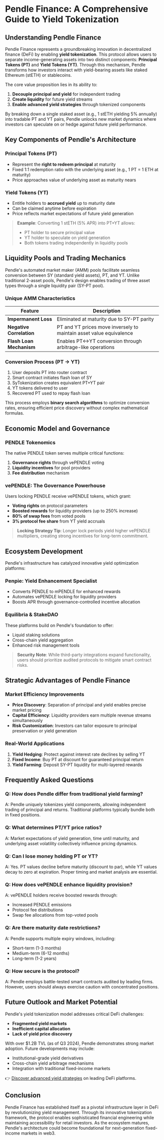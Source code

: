 # Pendle Finance: A Comprehensive Guide to Yield Tokenization

## Understanding Pendle Finance  
Pendle Finance represents a groundbreaking innovation in decentralized finance (DeFi) by enabling **yield tokenization**. This protocol allows users to separate income-generating assets into two distinct components: **Principal Tokens (PT)** and **Yield Tokens (YT)**. Through this mechanism, Pendle transforms how investors interact with yield-bearing assets like staked Ethereum (stETH) or stablecoins.  

The core value proposition lies in its ability to:  
1. **Decouple principal and yield** for independent trading  
2. **Create liquidity** for future yield streams  
3. **Enable advanced yield strategies** through tokenized components  

By breaking down a single staked asset (e.g., 1 stETH yielding 5% annually) into tradable PT and YT pairs, Pendle unlocks new market dynamics where investors can speculate on or hedge against future yield performance.

## Key Components of Pendle's Architecture

### Principal Tokens (PT)  
- Represent the **right to redeem principal** at maturity  
- Fixed 1:1 redemption ratio with the underlying asset (e.g., 1 PT = 1 ETH at maturity)  
- Price approaches value of underlying asset as maturity nears  

### Yield Tokens (YT)  
- Entitle holders to **accrued yield** up to maturity date  
- Can be claimed anytime before expiration  
- Price reflects market expectations of future yield generation  

> **Example**: Converting 1 stETH (5% APR) into PT+YT allows:  
> - PT holder to secure principal value  
> - YT holder to speculate on yield generation  
> - Both tokens trading independently in liquidity pools  

## Liquidity Pools and Trading Mechanics  
Pendle's automated market maker (AMM) pools facilitate seamless conversion between SY (standard yield assets), PT, and YT. Unlike traditional 2-asset pools, Pendle's design enables trading of three asset types through a single liquidity pair (SY-PT pool).

### Unique AMM Characteristics  
| Feature                | Description                                                                 |
|------------------------|-----------------------------------------------------------------------------|
| **Impermanent Loss**   | Eliminated at maturity due to SY-PT parity                                 |
| **Negative Correlation** | PT and YT prices move inversely to maintain asset value equivalence         |
| **Flash Loan Mechanism** | Enables PT<->YT conversion through arbitrage-like operations               |

### Conversion Process (PT → YT)  
1. User deposits PT into router contract  
2. Smart contract initiates flash loan of SY  
3. SyTokenization creates equivalent PT+YT pair  
4. YT tokens delivered to user  
5. Recovered PT used to repay flash loan  

This process employs **binary search algorithms** to optimize conversion rates, ensuring efficient price discovery without complex mathematical formulas.

## Economic Model and Governance

### PENDLE Tokenomics  
The native PENDLE token serves multiple critical functions:  
1. **Governance rights** through vePENDLE voting  
2. **Liquidity incentives** for pool providers  
3. **Fee distribution** mechanism  

### vePENDLE: The Governance Powerhouse  
Users locking PENDLE receive vePENDLE tokens, which grant:  
- **Voting rights** on protocol parameters  
- **Boosted rewards** for liquidity providers (up to 250% increase)  
- **80% of swap fees** from voted pools  
- **3% protocol fee share** from YT yield accruals  

> **Locking Strategy Tip**: Longer lock periods yield higher vePENDLE multipliers, creating strong incentives for long-term commitment.

## Ecosystem Development  
Pendle's infrastructure has catalyzed innovative yield optimization platforms:  

### Penpie: Yield Enhancement Specialist  
- Converts PENDLE to mPENDLE for enhanced rewards  
- Automates vePENDLE locking for liquidity providers  
- Boosts APR through governance-controlled incentive allocation  

### Equilibria & StakeDAO  
These platforms build on Pendle's foundation to offer:  
- Liquid staking solutions  
- Cross-chain yield aggregation  
- Enhanced risk management tools  

> **Security Note**: While third-party integrations expand functionality, users should prioritize audited protocols to mitigate smart contract risks.

## Strategic Advantages of Pendle Finance

### Market Efficiency Improvements  
- **Price Discovery**: Separation of principal and yield enables precise market pricing  
- **Capital Efficiency**: Liquidity providers earn multiple revenue streams simultaneously  
- **Risk Customization**: Investors can tailor exposure to principal preservation or yield generation  

### Real-World Applications  
1. **Yield Hedging**: Protect against interest rate declines by selling YT  
2. **Fixed Income**: Buy PT at discount for guaranteed principal return  
3. **Yield Farming**: Deposit SY-PT liquidity for multi-layered rewards  

## Frequently Asked Questions  

### Q: How does Pendle differ from traditional yield farming?  
A: Pendle uniquely tokenizes yield components, allowing independent trading of principal and returns. Traditional platforms typically bundle both in fixed positions.

### Q: What determines PT/YT price ratios?  
A: Market expectations of yield generation, time until maturity, and underlying asset volatility collectively influence pricing dynamics.

### Q: Can I lose money holding PT or YT?  
A: Yes. PT values decline before maturity (discount to par), while YT values decay to zero at expiration. Proper timing and market analysis are essential.

### Q: How does vePENDLE enhance liquidity provision?  
A: vePENDLE holders receive boosted rewards through:  
- Increased PENDLE emissions  
- Protocol fee distributions  
- Swap fee allocations from top-voted pools  

### Q: Are there maturity date restrictions?  
A: Pendle supports multiple expiry windows, including:  
- Short-term (1-3 months)  
- Medium-term (6-12 months)  
- Long-term (1-2 years)  

### Q: How secure is the protocol?  
A: Pendle employs battle-tested smart contracts audited by leading firms. However, users should always exercise caution with concentrated positions.

## Future Outlook and Market Potential  
Pendle's yield tokenization model addresses critical DeFi challenges:  
- **Fragmented yield markets**  
- **Inefficient capital allocation**  
- **Lack of yield price discovery**  

With over $1.2B TVL (as of Q3 2024), Pendle demonstrates strong market adoption. Future developments may include:  
- Institutional-grade yield derivatives  
- Cross-chain yield arbitrage mechanisms  
- Integration with traditional fixed-income markets  

👉 [Discover advanced yield strategies](https://bit.ly/okx-bonus) on leading DeFi platforms.  

## Conclusion  
Pendle Finance has established itself as a pivotal infrastructure layer in DeFi by revolutionizing yield management. Through its innovative tokenization framework, the protocol enables sophisticated financial engineering while maintaining accessibility for retail investors. As the ecosystem matures, Pendle's architecture could become foundational for next-generation fixed-income markets in web3.  
